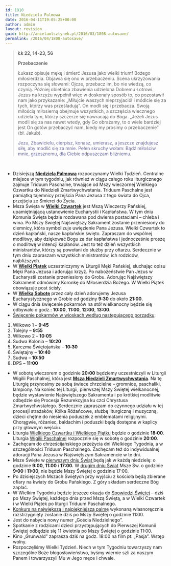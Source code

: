 ```yaml
---
id: 1810
title: Niedziela Palmowa
date: 2016-04-11T19:05:25+00:00
author: admin
layout: revision
guid: http://anielaolsztynek.pl/2016/03/1808-autosave/
permalink: /2016/04/1808-autosave/
---
```

> **Łk 22, 14-23, 56**
> 
> **Przebaczenie**
> 
> Łukasz opisuje mękę i śmierć Jezusa jako wielki triumf Bożego miłosierdzia. Objawia się ono w przebaczeniu. Scena ukrzyżowania rozpoczyna się słowami: Ojcze, przebacz im, bo nie wiedzą, co czynią. Później obietnica zbawienia udzielona Dobremu Łotrowi. Jezus na krzyżu wypełnił więc w doskonały sposób to, co pozostawił nam jako przykazanie: &#8222;Miłujcie waszych nieprzyjaciół i módlcie się za tych, którzy was prześladują&#8221;. On modli się i przebacza. Swoją miłością miłosierną obejmuje wszystkich, a szczęścia wiecznego udziela tym, którzy szczerze się nawracają do Boga. &#8222;Jeżeli Jezus modli się za nas nawet wtedy, gdy Go obrażamy, to o wiele bardziej jest On gotów przebaczyć nam, kiedy my prosimy o przebaczenie&#8221; (bł. Jakub).
> 
> <span style="color: #666699;">Jezu, Zbawicielu, cierpisz, konasz, umierasz, a jeszcze znajdujesz siłę, aby modlić się za mnie. Pełen skruchy wołam: Bądź miłościw mnie, grzesznemu, dla Ciebie odpuszczam bliźniemu.</span>

<span style="color: #666699;"><br /> </span>

  * Dzisiejszą **<span style="text-decoration: underline;">Niedzielą Palmową</span>** rozpoczynamy Wielki Tydzień. Centralne miejsce w tym tygodniu, jak również w ciągu całego roku liturgicznego zajmuje Triduum Paschalne, trwające od Mszy wieczornej Wielkiego Czwartku do Niedzieli Zmartwychwstania. Triduum Paschalne jest pamiątką tajemnicy przejścia Pana Jezusa z tego świata do Ojca, przejścia ze Śmierci do Życia.
  * Msza Święta w **<span style="text-decoration: underline;">Wielki Czwartek</span>** jest Mszą Wieczerzy Pańskiej, upamiętniającą ustanowienie Eucharystii i Kapłaństwa. W tym dniu Komunia Święta będzie rozdawana pod dwiema postaciami – chleba i wina. Po Mszy Świętej Najświętszy Sakrament zostanie przeniesiony do ciemnicy, która symbolizuje uwięzienie Pana Jezusa. Wielki Czwartek to dzień kapłański, nasze kapłańskie święto. Zapraszam do wspólnej modlitwy, aby dziękować Bogu za dar kapłaństwa i jednocześnie proszę o modlitwę w intencji kapłanów. Jest to też dzień wszystkich ministrantów, którzy są powołani do służby przy ołtarzu. Serdecznie w tym dniu zapraszam wszystkich ministrantów, ich rodziców, najbliższych.
  * W **<span style="text-decoration: underline;">Wielki Piątek</span>** uczestniczymy w Liturgii Męki Pańskiej, słuchając opisu Męki Pana Jezusa i adorując krzyż. Po nabożeństwie Pan Jezus w Eucharystii zostanie przeniesiony do Grobu. Adorując Najświętszy Sakrament odmówimy Koronkę do Miłosierdzia Bożego. W Wielki Piątek obowiązuje post ścisły.
  * W **<span style="text-decoration: underline;">Wielką Sobotę</span>** przez cały dzień adorujemy Jezusa Eucharystycznego w Grobie od godziny **9:30** do około **21:00**.
  * W ciągu dnia święcenie pokarmów na stół wielkanocny będzie się odbywało o godz.: **10:00**, **11:00**, **12:00**, **13:00**.
  * <span style="text-decoration: underline;">Święcenie pokarmów w wioskach według następującego porządku</span>:

 <span style="font-size: 16px;"></span>

  1. Wilkowo 1 – **9:45**
  2. Tolejny – **9:55** 
  3. Wilkowo 2 – **10:05**
  4. Sudwa Kolonia – **10:20**
  5. Karczma Świętojańska – **10:30**
  6. Świętajny – **10:40**
  7. Sudwa – **10:50** 
  8. DPS – **11:00**

  * W sobotę wieczorem o godzinie **20:00** będziemy uczestniczyli w Liturgii Wigilii Paschalnej, która jest **<span style="text-decoration: underline;">Mszą Niedzieli Zmartwychwstania</span>**. Na tę Liturgię przynosimy ze sobą świece chrzcielne – gromnice, paschaliki, lampiony. Na koniec tej Liturgii, pierwszej Mszy Świętej wielkanocnej, będzie wystawienie Najświętszego Sakramentu i po krótkiej modlitwie odbędzie się Procesja Rezurekcyjna ku czci Chrystusa Zmartwychwstałego. Serdecznie zapraszam do czynnego udziału w tej procesji strażaków, Kółka Różańcowe, służbę liturgiczną i muzyczną, dzieci chętne do niesienia poduszek z emblematami religijnymi. Chorągwie, różaniec, baldachim i poduszki będą dostępne w kaplicy przy głównym wejściu.
  * Liturgia <span style="text-decoration: underline;">Wielkiego Czwartku i Wielkiego Piątku</span> będzie o godzinie **18:00**. Liturgia <span style="text-decoration: underline;">Wigilii Paschalnej</span> rozpocznie się w sobotę o godzinie **20:00**.
  * Zachęcam do chrześcijańskiego przeżycia dni Wielkiego Tygodnia, a w szczególności Triduum Paschalnego. Zachęcam też do indywidualnej adoracji Pana Jezusa w Najświętszym Sakramencie w te dni.
  * Msze Święte w <span style="text-decoration: underline;">pierwszym dniu Świąt </span>będą jak w każdą niedzielę: o godzinie **9:00,** **11:00** i **17:00.** W <span style="text-decoration: underline;">drugim dniu Świąt</span> Msze Św. o godzinie **9:00** i **11:00**, nie będzie Mszy Świętej o godzinie 17:00.
  * Po dzisiejszych Mszach Świętych przy wyjściu z kościoła będą zbierane ofiary na kwiaty do Grobu Pańskiego. Z góry składam serdeczne Bóg zapłać.
  * W Wielkim Tygodniu będzie jeszcze okazja do <span style="text-decoration: underline;">Spowiedzi Świętej</span> – dziś po Mszy Świętej, każdego dnia przed Mszą Świętą, a w Wielki Czwartek i w Wielki Piątek po liturgii Triduum Paschalnego.
  * <span style="text-decoration: underline;">Konkurs na największą i najpiękniejszą palmę</span> wykonaną własnoręcznie rozstrzygnięty zostanie dziś po Mszy Świętej o godzinie 11:00.
  * Jest do nabycia nowy numer „Gościa Niedzielnego”.
  * Spotkanie z rodzicami dzieci przystępujących do Pierwszej Komunii Świętej odbędzie się 11 kwietnia po Mszy Świętej o godzinie 11:00.
  * Kino &#8222;Grunwald&#8221; zaprasza dziś na godz. 18:00 na film pt. &#8222;Pasja&#8221;. Wstęp wolny.
  * Rozpoczęliśmy Wielki Tydzień. Niech w tym Tygodniu towarzyszy nam szczególne Boże błogosławieństwo, byśmy wiernie szli za naszym Panem i towarzyszyli Mu w Jego męce i chwale.